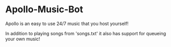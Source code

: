 # Apollo-Music-Bot

Apollo is an easy to use 24/7 music that you host yourself!

In addition to playing songs from 'songs.txt' it also has support for queueing your own music!